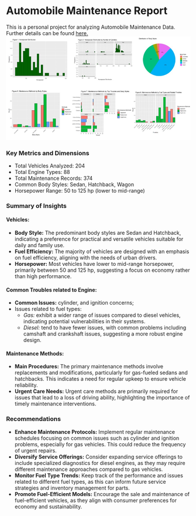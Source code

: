 # **Automobile Maintenance Report**
This is a personal project for analyzing Automobile Maintenance Data. Further details can be found [here.](https://nhido1105.github.io/Analysis/)
![](BI.jpg)

### **Key Metrics and Dimensions**
* Total Vehicles Analyzed: 204
* Total Engine Types: 88
* Total Maintenance Records: 374
* Common Body Styles: Sedan, Hatchback, Wagon
* Horsepower Range: 50 to 125 hp (lower to mid-range)

### **Summary of Insights**
#### **Vehicles:**
* **Body Style:** The predominant body styles are Sedan and Hatchback, indicating a preference for practical and versatile vehicles suitable for daily and family use.
* **Fuel Efficiency:** The majority of vehicles are designed with an emphasis on fuel efficiency, aligning with the needs of urban drivers.
* **Horsepower:** Most vehicles have lower to mid-range horsepower, primarily between 50 and 125 hp, suggesting a focus on economy rather than high performance.

#### **Common Troubles related to Engine:**
* **Common Issues:** cylinder, and  ignition concerns; 
* Issues related to fuel types:
   * *Gas:* exhibit a wider range of issues compared to diesel vehicles, indicating potential vulnerabilities in their systems.
   * *Diesel:* tend to have fewer issues, with common problems including camshaft and crankshaft issues, suggesting a more robust engine design.

#### **Maintenance Methods:**
* **Main Procedures:** The primary maintenance methods involve replacements and modifications, particularly for gas-fueled sedans and hatchbacks. This indicates a need for regular upkeep to ensure vehicle reliability.
* **Urgent Care Needs:** Urgent care methods are primarily required for issues that lead to a loss of driving ability, highlighting the importance of timely maintenance interventions.

### **Recommendations**
* **Enhance Maintenance Protocols:** Implement regular maintenance schedules focusing on common issues such as cylinder and ignition problems, especially for gas vehicles. This could reduce the frequency of urgent repairs.
* **Diversify Service Offerings:** Consider expanding service offerings to include specialized diagnostics for diesel engines, as they may require different maintenance approaches compared to gas vehicles.
* **Monitor Fuel Type Trends:** Keep track of the performance and issues related to different fuel types, as this can inform future service strategies and inventory management for parts.
* **Promote Fuel-Efficient Models:** Encourage the sale and maintenance of fuel-efficient vehicles, as they align with consumer preferences for economy and sustainability.
